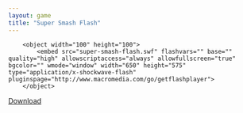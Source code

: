 ```yaml
---
layout: game
title: "Super Smash Flash"
---
```

        <object width="100" height="100">
            <embed src="super-smash-flash.swf" flashvars="" base="" quality="high" allowscriptaccess="always" allowfullscreen="true" bgcolor="" wmode="window" width="650" height="575" type="application/x-shockwave-flash" pluginspage="http://www.macromedia.com/go/getflashplayer">
        </object>
<a href="super-smash-flash.swf" download class="btn btn-outline-dark">Download</a>
